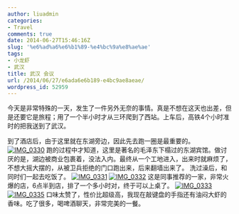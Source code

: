 ```yaml
---
author: liuadmin
categories:
- Travel
comments: true
date: 2014-06-27T15:46:16Z
slug: '%e6%ad%a6%e6%b1%89-%e4%bc%9a%e8%ae%ae'
tags:
- 小龙虾
- 武汉
title: 武汉 会议
url: /2014/06/27/e6ada6e6b189-e4bc9ae8aeae/
wordpress_id: 52959
---
```


今天是非常特殊的一天，发生了一件另外无奈的事情。真是不想在这天也出差，但是还要它是旅程；用了一个半小时才从三环爬到了西站。上车后，高铁4个小时准时的把我送到了武汉。
<!--more-->
到了酒店后，由于这里就在东湖旁边，因此先去跑一圈是最重要的。
[![IMG_0330](http://cdn1.martinliu.cn/wp-content/uploads/2014/06/IMG_0330-169x300.jpg)](http://martinliu.cn/blog/travel/%e6%ad%a6%e6%b1%89-%e4%bc%9a%e8%ae%ae/attachment/img_0330/)
跑的过程中才知道，这里是著名的毛泽东下榻过的东湖宾馆。做讨厌的是，湖边被商业包裹着，没法入内。最终从一个工地进入，出来时就麻烦了，不想大摇大摆的，从被卫兵拒绝的门口跑出来，后来翻墙出来了。
洗过澡后，和同时们一起去吃饭了。
[![IMG_0331](http://cdn1.martinliu.cn/wp-content/uploads/2014/06/IMG_0331-225x300.jpg)](http://martinliu.cn/blog/travel/%e6%ad%a6%e6%b1%89-%e4%bc%9a%e8%ae%ae/attachment/img_0331/) [![IMG_0332](http://cdn1.martinliu.cn/wp-content/uploads/2014/06/IMG_0332-300x225.jpg)](http://martinliu.cn/blog/travel/%e6%ad%a6%e6%b1%89-%e4%bc%9a%e8%ae%ae/attachment/img_0332/)
这是同事推荐的一家，非常火爆的店，6点半到店，排了一个多小时对，终于可以上桌了。
[![IMG_0333](http://cdn1.martinliu.cn/wp-content/uploads/2014/06/IMG_0333-1024x768.jpg)](http://martinliu.cn/blog/travel/%e6%ad%a6%e6%b1%89-%e4%bc%9a%e8%ae%ae/attachment/img_0333/) [![IMG_0335](http://cdn1.martinliu.cn/wp-content/uploads/2014/06/IMG_0335-1024x768.jpg)](http://martinliu.cn/blog/travel/%e6%ad%a6%e6%b1%89-%e4%bc%9a%e8%ae%ae/attachment/img_0335/)
口味太赞了，性价比超级高，我现在敲键盘的手指还有油闷大虾的香味。吃了很多，喝啤酒聊天，非常完美的一餐。
